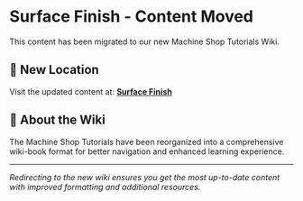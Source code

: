 # Surface Finish - Content Moved

This content has been migrated to our new Machine Shop Tutorials Wiki.

## 📍 New Location

Visit the updated content at:
**[Surface Finish](https://jonilsson.github.io/machine-shop-tutorials/measurement/surface_finish/)**

## 🔧 About the Wiki

The Machine Shop Tutorials have been reorganized into a comprehensive
wiki-book format for better navigation and enhanced learning experience.

---

*Redirecting to the new wiki ensures you get the most up-to-date content
with improved formatting and additional resources.*